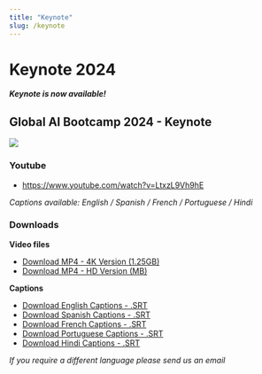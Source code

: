 ```yaml
---
title: "Keynote"
slug: /keynote
---
```

# Keynote 2024
 
***Keynote is now available!***


## Global AI Bootcamp 2024 - Keynote
![](https://i3.ytimg.com/vi/LtxzL9Vh9hE/maxresdefault.jpg)


### Youtube

- https://www.youtube.com/watch?v=LtxzL9Vh9hE

*Captions available: English / Spanish / French / Portuguese / Hindi*

### Downloads

**Video files**
- [Download MP4 - 4K Version (1.25GB)](https://globalaibootcamp.blob.core.windows.net/keynote/2024/Global_AI_Keynote_2024_4k.mp4)
- [Download MP4 - HD Version (MB)](https://globalaibootcamp.blob.core.windows.net/keynote/2024/Global_AI_Keynote_2024_HD.mp4)

**Captions**
- [Download English Captions - .SRT](https://globalaibootcamp.blob.core.windows.net/keynote/2024/Global_AI_Keynote_2024_EN.srt)
- [Download Spanish Captions - .SRT](https://globalaibootcamp.blob.core.windows.net/keynote/2024/Global_AI_Keynote_2024_ES.srt)
- [Download French Captions - .SRT](https://globalaibootcamp.blob.core.windows.net/keynote/2024/Global_AI_Keynote_2024_FR.srt)
- [Download Portuguese Captions - .SRT](https://globalaibootcamp.blob.core.windows.net/keynote/2024/Global_AI_Keynote_2024_PT.srt)
- [Download Hindi Captions - .SRT](https://globalaibootcamp.blob.core.windows.net/keynote/2024/Global_AI_Keynote_2024_HI.srt)


*If you require a different language please send us an email*
